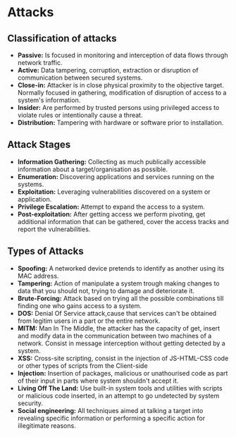 # Attacks

## Classification of attacks

* **Passive:** Is focused in monitoring and interception of data flows through network traffic.
* **Active:** Data tampering, corruption, extraction or disruption of communication between secured systems.
* **Close-in:** Attacker is in close physical proximity to the objective target. Normally focused in gathering, modification of disruption of access to a system's information.
* **Insider:** Are performed by trusted persons using privileged access to violate rules or intentionally cause a threat.
* **Distribution:** Tampering with hardware or software prior to installation.

## Attack Stages

* **Information Gathering:** Collecting as much publically accessible information about a target/organisation as possible.
* **Enumeration:** Discovering applications and services running on the systems.
* **Exploitation:** Leveraging vulnerabilities discovered on a system or application.
* **Privilege Escalation:** Attempt to expand the access to a system.
* **Post-exploitation:** After getting access we perform pivoting, get additional information that can be gathered, cover the access tracks and report the vulnerabilities.

## Types of Attacks

* **Spoofing:** A networked device pretends to identify as another using its MAC address.
* **Tampering:** Action of  manipulate a system trough making changes to data that you should not, trying to damage and deteriorate it.
* **Brute-Forcing:** Attack based on trying all the possible combinations till finding one who gains access to a system.
* **DOS:** Denial Of Service attack,cause that services can't be obtained from legitim users in a part or the entire network.
* **MITM:** Man In The Middle, the attacker has the capacity of get, insert and modify data in the communication between two machines of a network. Consist in message interception without getting detected by a system.
* **XSS:** Cross-site scripting, consist in the injection of JS-HTML-CSS code or other types of scripts from the Client-side
* **Injection:** Insertion of packages, malicious or unathourised code as part of their input in parts where system shouldn't accept it.
* **Living Off The Land:** Use built-in system tools and utilities with scripts or malicious code inserted, in an attempt to go undetected by system security.
* **Social engineering:** All techniques aimed at talking a target into revealing specific information or performing a specific action for illegitimate reasons.



